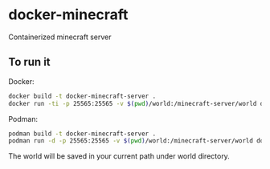 # docker-minecraft
Containerized minecraft server

## To run it

Docker:

```bash
docker build -t docker-minecraft-server .
docker run -ti -p 25565:25565 -v $(pwd)/world:/minecraft-server/world docker-minecraft-server
```

Podman:

```bash
podman build -t docker-minecraft-server .
podman run -d -p 25565:25565 -v $(pwd)/world:/minecraft-server/world docker-minecraft-server
```

The world will be saved in your current path under world directory.

